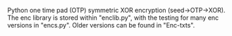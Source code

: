 Python one time pad (OTP) symmetric XOR encryption (seed->OTP->XOR).
The enc library is stored within "enclib.py", with the testing for many enc versions in "encs.py".
Older versions can be found in "Enc-txts".